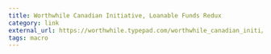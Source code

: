 ```yaml
---
title: Worthwhile Canadian Initiative, Loanable Funds Redux
category: link
external_url: https://worthwhile.typepad.com/worthwhile_canadian_initi/2021/01/loanable-funds-redux.html
tags: macro
---
```

